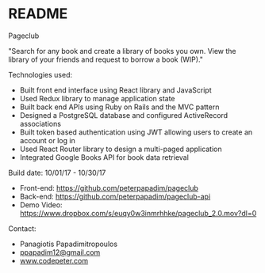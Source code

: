 # README

Pageclub

"Search for any book and create a library of books you own. View the library of your friends and request to borrow a book (WIP)."

Technologies used:

+ Built front end interface using React library and JavaScript
+ Used Redux library to manage application state
+ Built back end APIs using Ruby on Rails and the MVC pattern
+ Designed a PostgreSQL database and configured ActiveRecord associations
+ Built token based authentication using JWT allowing users to create an account or log in
+ Used React Router library to design a multi-paged application
+ Integrated Google Books API for book data retrieval

Build date: 10/01/17 - 10/30/17


+ Front-end: https://github.com/peterpapadim/pageclub
+ Back-end: https://github.com/peterpapadim/pageclub-api
+ Demo Video: https://www.dropbox.com/s/euqy0w3inmrhhke/pageclub_2.0.mov?dl=0


Contact:

+ Panagiotis Papadimitropoulos
+ ppapadim12@gmail.com
+ www.codepeter.com
